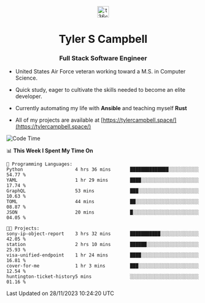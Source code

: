 <p align="center">
<a href="https://www.linkedin.com/in/t36campbell" target="blank"><img align="center" src="https://ik.imagekit.io/t36campbell/Portfolio/linkedin.png.original_m8bbGgPh6.png" alt="t36campbell" height="30" width="30" /></a>
</p>
<h1 align="center">Tyler S Campbell</h1>
<h3 align="center">Full Stack Software Engineer</h3>

* United States Air Force veteran working toward a M.S. in Computer Science.

* Quick study, eager to cultivate the skills needed to become an elite developer.

* Currently automating my life with **Ansible** and teaching myself **Rust**

* All of my projects are available at [https://tylercampbell.space/](https://tylercampbell.space/)

<!--START_SECTION:waka-->
![Code Time](http://img.shields.io/badge/Code%20Time-3%2C007%20hrs%2022%20mins-blue)

📊 **This Week I Spent My Time On** 

```text
💬 Programming Languages: 
Python                   4 hrs 36 mins       ██████████████░░░░░░░░░░░   54.77 % 
YAML                     1 hr 29 mins        ████░░░░░░░░░░░░░░░░░░░░░   17.74 % 
GraphQL                  53 mins             ███░░░░░░░░░░░░░░░░░░░░░░   10.63 % 
TOML                     44 mins             ██░░░░░░░░░░░░░░░░░░░░░░░   08.87 % 
JSON                     20 mins             █░░░░░░░░░░░░░░░░░░░░░░░░   04.05 % 

🐱‍💻 Projects: 
sony-ip-object-report    3 hrs 32 mins       ███████████░░░░░░░░░░░░░░   42.05 % 
station                  2 hrs 10 mins       ██████░░░░░░░░░░░░░░░░░░░   25.93 % 
visa-unified-endpoint    1 hr 24 mins        ████░░░░░░░░░░░░░░░░░░░░░   16.81 % 
cover-for-me             1 hr 3 mins         ███░░░░░░░░░░░░░░░░░░░░░░   12.54 % 
huntington-ticket-history5 mins              ░░░░░░░░░░░░░░░░░░░░░░░░░   01.16 % 
```


 Last Updated on 28/11/2023 10:24:20 UTC
<!--END_SECTION:waka-->
